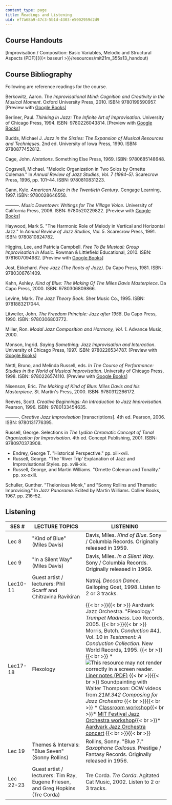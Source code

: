 ```yaml
---
content_type: page
title: Readings and Listening
uid: ef7a68a9-47c3-5b1d-4303-e5002959d2d9
---
```


Course Handouts
---------------

[Improvisation / Composition: Basic Variables, Melodic and Structural Aspects (PDF)]({{< baseurl >}}/resources/mit21m_355s13_handout)

Course Bibliography
-------------------

Following are reference readings for the course.

Berkowitz, Aaron. _The Improvisational Mind: Cognition and Creativity in the Musical Moment_. Oxford University Press, 2010. ISBN: 9780199590957. \[Preview with [Google Books](http://books.google.com/books?id=jtrB8ptcsDQC&pg=PAfrontcover)\]

Berliner, Paul. _Thinking in Jazz: The Infinite Art of Improvisation_. University of Chicago Press, 1994. ISBN: 9780226043814. \[Preview with [Google Books](http://books.google.com/books?id=tqPnM_e4CPYC&pg=PAfrontcover)\]

Budds, Michael J. _Jazz in the Sixties: The Expansion of Musical Resources and Techniques_. 2nd ed. University of Iowa Press, 1990. ISBN: 9780877452812.

Cage, John. _Notations_. Something Else Press, 1969. ISBN: 9780685148648.

Cogswell, Michael. "Melodic Organization in Two Solos by Ornette Coleman." In _Annual Review of Jazz Studies, Vol. 7 (1994–5)_. Scarecrow Press, 1996, pp. 101–44. ISBN: 9780810831223.

Gann, Kyle. _American Music in the Twentieth Century_. Cengage Learning, 1997. ISBN: 9780028646558.

———. _Music Downtown: Writings for The Village Voice_. University of California Press, 2006. ISBN: 9780520229822. \[Preview with [Google Books](http://books.google.com/books?id=6Tk8AUmr6vIC&pg=PAfrontcover)\]

Haywood, Mark S. "The Harmonic Role of Melody in Vertical and Horizontal Jazz." In _Annual Review of Jazz Studies, Vol. 5_. Scarecrow Press, 1991. ISBN: 9780810824782.

Higgins, Lee, and Patricia Campbell. _Free To Be Musical: Group Improvisation in Music_. Rowman & Littlefield Educational, 2010. ISBN: 9781607094982. \[Preview with [Google Books](http://books.google.com/books?id=TGYN-kI_DMoC&pg=PAfrontcover)\]

Jost, Ekkehard. _Free Jazz (The Roots of Jazz)_. Da Capo Press, 1981. ISBN: 9780306761409.

Kahn, Ashley. _Kind of Blue: The Making Of The Miles Davis Masterpiece_. Da Capo Press, 2000. ISBN: 9780306809866.

Levine, Mark. _The Jazz Theory Book_. Sher Music Co., 1995. ISBN: 9781883217044.

Litweiler, John. _The Freedom Principle: Jazz after 1958_. Da Capo Press, 1990. ISBN: 9780306803772.

Miller, Ron. _Modal Jazz Composition and Harmony, Vol. 1_. Advance Music, 2000.

Monson, Ingrid. _Saying Something: Jazz Improvisation and Interaction_. University of Chicago Press, 1997. ISBN: 9780226534787. \[Preview with [Google Books](http://books.google.com/books?id=1nCBzMvZ_FMC&pg=PAfrontcover)\]

Nettl, Bruno, and Melinda Russell, eds. _In The Course of Performance: Studies in the World of Musical Improvisation_. University of Chicago Press, 1998. ISBN: 9780226574110. \[Preview with [Google Books](http://books.google.com/books?id=74IIU85CKmAC&pg=PAfrontcover)\]

Nisenson, Eric. _The Making of Kind of Blue: Miles Davis and his Masterpiece_. St. Martin's Press, 2000. ISBN: 9780312266172.

Reeves, Scott. _Creative Beginnings: An Introduction to Jazz Improvisation_. Pearson, 1996. ISBN: 9780133454635.

———. _Creative Jazz Improvisation_ \[transcriptions\]. 4th ed. Pearson, 2006. ISBN: 9780131776395.

Russell, George. Selections in _The Lydian Chromatic Concept of Tonal Organization for Improvisation_. 4th ed. Concept Publishing, 2001. ISBN: 9780970373908.

*   Endrey, George T. "Historical Perspective." pp. xiii-xvii.
*   Russell, George. "The 'River Trip' Explanation of Jazz and Improvisational Styles. pp. xviii-xix.
*   Russell, George, and Martin Williams. "Ornette Coleman and Tonality." pp. xx-xxiii.

Schuller, Gunther. "Thelonious Monk," and "Sonny Rollins and Thematic Improvising." In _Jazz Panorama_. Edited by Martin Williams. Collier Books, 1967. pp. 216–52.

Listening
---------

| SES # | LECTURE TOPICS | LISTENING |
| --- | --- | --- |
| Lec 8 | "Kind of Blue" (Miles Davis) | Davis, Miles. _Kind of Blue_. Sony / Columbia Records. Originally released in 1959. |
| Lec 9 | "In a Silent Way" (Miles Davis) | Davis, Miles. _In a Silent Way_. Sony / Columbia Records. Originally released in 1969. |
| Lec10-11 | Guest artist / lecturers: Phil Scarff and Chitravina Ravikiran | Natraj. _Deccan Dance_. Galloping Goat, 1998. Listen to 2 or 3 tracks. |
| Lec17-18 | Flexology |  {{< br >}}{{< br >}} Aardvark Jazz Orchestra. "Flexology." _Trumpet Madness_. Leo Records, 2005. {{< br >}}{{< br >}} Morris, Butch. _Conduction #41_. Vol. 10 in _Testament: A Conduction Collection_. New World Records, 1995. {{< br >}}{{< br >}} *   ![This resource may not render correctly in a screen reader.](/images/inacessible.gif)[Liner notes (PDF)](https://nwr-site-liner-notes.s3.amazonaws.com/80487.pdf) {{< br >}}{{< br >}} Soundpainting with Walter Thompson: OCW videos from _21M.342 Composing for Jazz Orchestra_ {{< br >}}{{< br >}} *   [Classroom workshop](/courses/21m-342-composing-for-jazz-orchestra-fall-2008/pages/video-and-audio-classes/lecture-21){{< br >}}*   [MIT Festival Jazz Orchestra workshop](/courses/21m-342-composing-for-jazz-orchestra-fall-2008/pages/video-and-audio-classes/event-10){{< br >}}*   [Aardvark Jazz Orchestra concert](/courses/21m-342-composing-for-jazz-orchestra-fall-2008/pages/video-and-audio-classes/spring-2009-event) {{< br >}}{{< br >}}  |
| Lec 19 | Themes & Intervals: "Blue Seven" (Sonny Rollins) | Rollins, Sonny. "Blue 7." _Saxophone Collosus_. Prestige / Fantasy Records. Originally released in 1956. |
| Lec 22-23 | Guest artist / lecturers: Tim Ray, Eugene Friesen, and Greg Hopkins (Tre Corda) | Tre Corda. _Tre Corda_. Agitated Cat Music, 2002. Listen to 2 or 3 tracks.